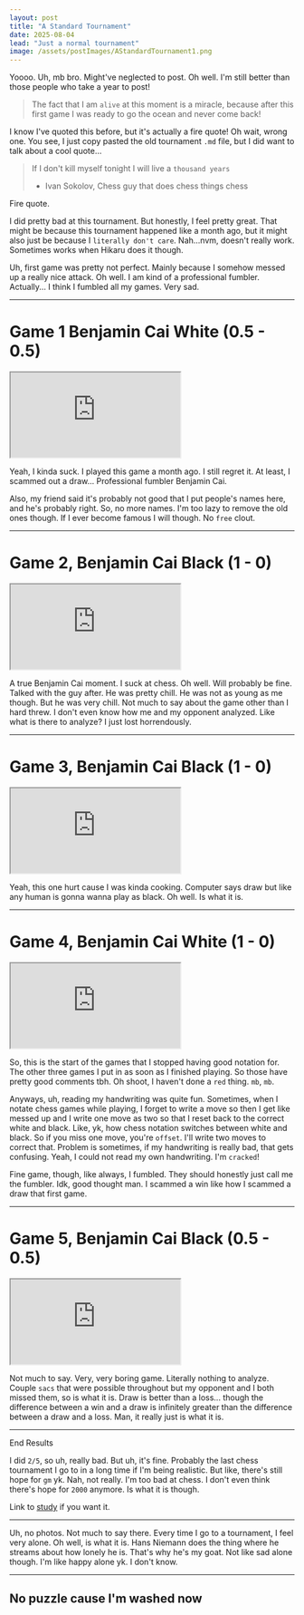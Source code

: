 ```yaml
---
layout: post
title: "A Standard Tournament"
date: 2025-08-04
lead: "Just a normal tournament"
image: /assets/postImages/AStandardTournament1.png
---
```


Yoooo. Uh, mb bro. Might've neglected to post. Oh well. I'm still better than those people who take a year to post!

> The fact that I am `alive` at this moment is a miracle, because after this first game I was ready to go the ocean and never come back!

I know I've quoted this before, but it's actually a fire quote! Oh wait, wrong one. You see, I just copy pasted the old tournament `.md` file, but I did want to talk about a cool quote...

> If I don't kill myself tonight I will live a `thousand years`
>  - Ivan Sokolov, Chess guy that does chess things chess

Fire quote.

I did pretty bad at this tournament. But honestly, I feel pretty great. That might be because this tournament happened like a month ago, but it might also just be because I `literally don't care`. Nah...nvm, doesn't really work. Sometimes works when Hikaru does it though.

Uh, first game was pretty not perfect. Mainly because I somehow messed up a really nice attack. Oh well. I am kind of a professional fumbler. Actually... I think I fumbled all my games. Very sad.

***

# Game 1 Benjamin Cai White (0.5 - 0.5)
<div class="lichess-embed-container">
  <iframe src="https://lichess.org/study/embed/Qmf4TLNS/32BEmbI7" allowfullscreen></iframe>
</div>

Yeah, I kinda suck. I played this game a month ago. I still regret it. At least, I scammed out a draw... Professional fumbler Benjamin Cai. 

Also, my friend said it's probably not good that I put people's names here, and he's probably right. So, no more names. I'm too lazy to remove the old ones though. If I ever become famous I will though. No `free` clout.

***

# Game 2, Benjamin Cai Black (1 - 0)
<div class="lichess-embed-container">
  <iframe src="https://lichess.org/study/embed/Qmf4TLNS/2sKHM2hX" allowfullscreen></iframe>
</div>

A true Benjamin Cai moment. I suck at chess. Oh well. Will probably be fine. Talked with the guy after. He was pretty chill. He was not as young as me though. But he was very chill. Not much to say about the game other than I hard threw. I don't even know how me and my opponent analyzed. Like what is there to analyze? I just lost horrendously. 

***

# Game 3, Benjamin Cai Black (1 - 0)
<div class="lichess-embed-container">
  <iframe src="https://lichess.org/study/embed/Qmf4TLNS/4PTPUfdv" allowfullscreen></iframe>
</div>

Yeah, this one hurt cause I was kinda cooking. Computer says draw but like any human is gonna wanna play as black. Oh well. Is what it is.

***

# Game 4, Benjamin Cai White (1 - 0)
<div class="lichess-embed-container">
  <iframe src="https://lichess.org/study/embed/Qmf4TLNS/Tz43ud5x" allowfullscreen></iframe>
</div>

So, this is the start of the games that I stopped having good notation for. The other three games I put in as soon as I finished playing. So those have pretty good comments tbh. Oh shoot, I haven't done a `red` thing. `mb`, `mb`. 

Anyways, uh, reading my handwriting was quite fun. Sometimes, when I notate chess games while playing, I forget to write a move so then I get like messed up and I write one move as two so that I reset back to the correct white and black. Like, yk, how chess notation switches between white and black. So if you miss one move, you're `offset`. I'll write two moves to correct that. Problem is sometimes, if my handwriting is really bad, that gets confusing. Yeah, I could not read my own handwriting. I'm `cracked`!

Fine game, though, like always, I fumbled. They should honestly just call me the fumbler. Idk, good thought man. I scammed a win like how I scammed a draw that first game.

***

# Game 5, Benjamin Cai Black (0.5 - 0.5)
<div class="lichess-embed-container">
  <iframe src="https://lichess.org/study/embed/Qmf4TLNS/nqEdkGAQ" allowfullscreen></iframe>
</div>

Not much to say. Very, very boring game. Literally nothing to analyze. Couple `sacs` that were possible throughout but my opponent and I both missed them, so is what it is. Draw is better than a loss... though the difference between a win and a draw is infinitely greater than the difference between a draw and a loss. Man, it really just is what it is.

***
End Results

I did `2/5`, so uh, really bad. But uh, it's fine. Probably the last chess tournament I go to in a long time if I'm being realistic. But like, there's still hope for `gm` yk. Nah, not really. I'm too bad at chess. I don't even think there's hope for `2000` anymore. Is what it is though.

Link to [study](https://lichess.org/study/zMyqTta6/lbKKtqQy) if you want it.

***

Uh, no photos. Not much to say there. Every time I go to a tournament, I feel very alone. Oh well, is what it is. Hans Niemann does the thing where he streams about how lonely he is. That's why he's my goat. Not like sad alone though. I'm like happy alone yk. I don't know.

***

## No puzzle cause I'm washed now
